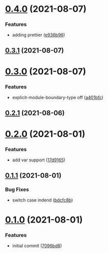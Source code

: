 # [0.4.0](https://github.com/GiovanniCardamone/eslintc/compare/v0.3.1...v0.4.0) (2021-08-07)


### Features

* adding prettier ([e936b96](https://github.com/GiovanniCardamone/eslintc/commit/e936b96fd78abce70ca9bbd1dffa081321b8609e))



## [0.3.1](https://github.com/GiovanniCardamone/eslintc/compare/v0.3.0...v0.3.1) (2021-08-07)



# [0.3.0](https://github.com/GiovanniCardamone/eslintc/compare/v0.2.1...v0.3.0) (2021-08-07)


### Features

* explicit-module-boundary-type off ([a401bfc](https://github.com/GiovanniCardamone/eslintc/commit/a401bfc37ca162cb3504a1d08394f549726fc47e))



## [0.2.1](https://github.com/GiovanniCardamone/eslintc/compare/v0.2.0...v0.2.1) (2021-08-06)



# [0.2.0](https://github.com/GiovanniCardamone/eslintc/compare/v0.1.1...v0.2.0) (2021-08-01)


### Features

* add var support ([17d9165](https://github.com/GiovanniCardamone/eslintc/commit/17d916533a0d2ed0009c0532860f7d91019c5382))



## [0.1.1](https://github.com/GiovanniCardamone/eslintc/compare/v0.1.0...v0.1.1) (2021-08-01)


### Bug Fixes

* switch case indend ([bdcfc8b](https://github.com/GiovanniCardamone/eslintc/commit/bdcfc8b691361c9ea86d760d216acc607a47bb86))



# [0.1.0](https://github.com/GiovanniCardamone/eslintc/compare/7096bd84bd20be8d8dbd5925f154ee03accfe01a...v0.1.0) (2021-08-01)


### Features

* initial commit ([7096bd8](https://github.com/GiovanniCardamone/eslintc/commit/7096bd84bd20be8d8dbd5925f154ee03accfe01a))




